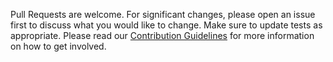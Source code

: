 Pull Requests are welcome. For significant changes, please open an issue first to discuss what you would like to change. Make sure to update tests as appropriate. 
Please read our [Contribution Guidelines](/docs/project-contribution.md) for more information on how to get involved.

